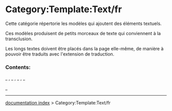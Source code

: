 # Category:Template:Text/fr
Cette catégorie répertorie les modèles qui ajoutent des éléments textuels.

Ces modèles produisent de petits morceaux de texte qui conviennent à la transclusion.

Les longs textes doivent être placés dans la page elle-même, de manière à pouvoir être traduits avec l\'extension de traduction.

### Contents:

_ , _ , _ , _

_

---
[documentation index](../README.md) > Category:Template:Text/fr
